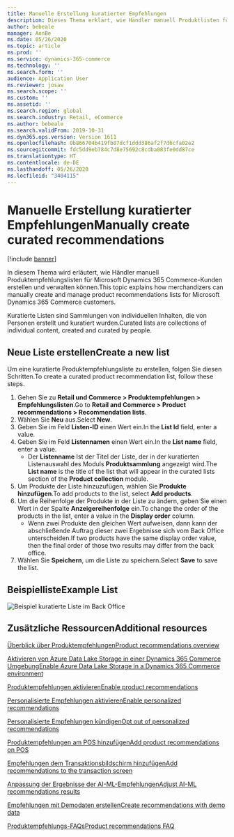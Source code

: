 ```yaml
---
title: Manuelle Erstellung kuratierter Empfehlungen
description: Dieses Thema erklärt, wie Händler manuell Produktlisten für Microsoft Dynamics 365 Commerce-Kunden erstellen und verwalten können.
author: bebeale
manager: AnnBe
ms.date: 05/26/2020
ms.topic: article
ms.prod: ''
ms.service: dynamics-365-commerce
ms.technology: ''
ms.search.form: ''
audience: Application User
ms.reviewer: josaw
ms.search.scope: ''
ms.custom: ''
ms.assetid: ''
ms.search.region: global
ms.search.industry: Retail, eCommerce
ms.author: bebeale
ms.search.validFrom: 2019-10-31
ms.dyn365.ops.version: Version 1611
ms.openlocfilehash: 0b866704b419fb07dcf1ddd386af2f7d6cfa02e2
ms.sourcegitcommit: fdc5dd9eb784c7d8e75692c8cdba083fe0dd87ce
ms.translationtype: HT
ms.contentlocale: de-DE
ms.lasthandoff: 05/26/2020
ms.locfileid: "3404115"
---
```

# <a name="manually-create-curated-recommendations"></a><span data-ttu-id="139f9-103">Manuelle Erstellung kuratierter Empfehlungen</span><span class="sxs-lookup"><span data-stu-id="139f9-103">Manually create curated recommendations</span></span>

[!include [banner](includes/banner.md)]

<span data-ttu-id="139f9-104">In diesem Thema wird erläutert, wie Händler manuell Produktempfehlungslisten für Microsoft Dynamics 365 Commerce-Kunden erstellen und verwalten können.</span><span class="sxs-lookup"><span data-stu-id="139f9-104">This topic explains how merchandizers can manually create and manage product recommendations lists for Microsoft Dynamics 365 Commerce customers.</span></span>

<span data-ttu-id="139f9-105">Kuratierte Listen sind Sammlungen von individuellen Inhalten, die von Personen erstellt und kuratiert wurden.</span><span class="sxs-lookup"><span data-stu-id="139f9-105">Curated lists are collections of individual content, created and curated by people.</span></span>  

## <a name="create-a-new-list"></a><span data-ttu-id="139f9-106">Neue Liste erstellen</span><span class="sxs-lookup"><span data-stu-id="139f9-106">Create a new list</span></span>

<span data-ttu-id="139f9-107">Um eine kuratierte Produktempfehlungsliste zu erstellen, folgen Sie diesen Schritten.</span><span class="sxs-lookup"><span data-stu-id="139f9-107">To create a curated product recommendation list, follow these steps.</span></span>

1. <span data-ttu-id="139f9-108">Gehen Sie zu **Retail und Commerce &gt; Produktempfehlungen &gt; Empfehlungslisten**.</span><span class="sxs-lookup"><span data-stu-id="139f9-108">Go to **Retail and Commerce &gt; Product recommendations &gt; Recommendation lists**.</span></span>
1. <span data-ttu-id="139f9-109">Wählen Sie **Neu** aus.</span><span class="sxs-lookup"><span data-stu-id="139f9-109">Select **New**.</span></span>
1. <span data-ttu-id="139f9-110">Geben Sie im Feld **Listen-ID** einen Wert ein.</span><span class="sxs-lookup"><span data-stu-id="139f9-110">In the **List Id** field, enter a value.</span></span>
1. <span data-ttu-id="139f9-111">Geben Sie im Feld **Listennamen** einen Wert ein.</span><span class="sxs-lookup"><span data-stu-id="139f9-111">In the **List name** field, enter a value.</span></span>
    - <span data-ttu-id="139f9-112">Der **Listenname** Ist der Titel der Liste, der in der kuratierten Listenauswahl des Moduls **Produktsammlung** angezeigt wird.</span><span class="sxs-lookup"><span data-stu-id="139f9-112">The **List name** is the title of the list that will appear in the curated lists section of the **Product collection** module.</span></span>
1. <span data-ttu-id="139f9-113">Um Produkte der Liste hinzuzufügen, wählen Sie **Produkte hinzufügen**.</span><span class="sxs-lookup"><span data-stu-id="139f9-113">To add products to the list, select **Add products**.</span></span>
1. <span data-ttu-id="139f9-114">Um die Reihenfolge der Produkte in der Liste zu ändern, geben Sie einen Wert in der Spalte **Anzeigereihenfolge** ein.</span><span class="sxs-lookup"><span data-stu-id="139f9-114">To change the order of the products in the list, enter a value in the **Display order** column.</span></span>
    - <span data-ttu-id="139f9-115">Wenn zwei Produkte den gleichen Wert aufweisen, dann kann der abschließende Auftrag dieser zwei Ergebnisse sich vom Back Office unterscheiden.</span><span class="sxs-lookup"><span data-stu-id="139f9-115">If two products have the same display order value, then the final order of those two results may differ from the back office.</span></span>
1. <span data-ttu-id="139f9-116">Wählen Sie **Speichern**, um die Liste zu speichern.</span><span class="sxs-lookup"><span data-stu-id="139f9-116">Select **Save** to save the list.</span></span>

## <a name="example-list"></a><span data-ttu-id="139f9-117">Beispielliste</span><span class="sxs-lookup"><span data-stu-id="139f9-117">Example List</span></span>

![Beispiel kuratierte Liste im Back Office](./media/examplecuratedrecolist.png)

## <a name="additional-resources"></a><span data-ttu-id="139f9-119">Zusätzliche Ressourcen</span><span class="sxs-lookup"><span data-stu-id="139f9-119">Additional resources</span></span>

[<span data-ttu-id="139f9-120">Überblick über Produktempfehlungen</span><span class="sxs-lookup"><span data-stu-id="139f9-120">Product recommendations overview</span></span>](product-recommendations.md)

[<span data-ttu-id="139f9-121">Aktivieren von Azure Data Lake Storage in einer Dynamics 365 Commerce Umgebung</span><span class="sxs-lookup"><span data-stu-id="139f9-121">Enable Azure Data Lake Storage in a Dynamics 365 Commerce environment</span></span>](enable-adls-environment.md)

[<span data-ttu-id="139f9-122">Produktempfehlungen aktivieren</span><span class="sxs-lookup"><span data-stu-id="139f9-122">Enable product recommendations</span></span>](enable-product-recommendations.md)

[<span data-ttu-id="139f9-123">Personalisierte Empfehlungen aktivieren</span><span class="sxs-lookup"><span data-stu-id="139f9-123">Enable personalized recommendations</span></span>](personalized-recommendations.md)

[<span data-ttu-id="139f9-124">Personalisierte Empfehlungen kündigen</span><span class="sxs-lookup"><span data-stu-id="139f9-124">Opt out of personalized recommendations</span></span>](personalization-gdpr.md)

[<span data-ttu-id="139f9-125">Produktempfehlungen am POS hinzufügen</span><span class="sxs-lookup"><span data-stu-id="139f9-125">Add product recommendations on POS</span></span>](product.md)

[<span data-ttu-id="139f9-126">Empfehlungen dem Transaktionsbildschirm hinzufügen</span><span class="sxs-lookup"><span data-stu-id="139f9-126">Add recommendations to the transaction screen</span></span>](add-recommendations-control-pos-screen.md)

[<span data-ttu-id="139f9-127">Anpassung der Ergebnisse der AI-ML-Empfehlungen</span><span class="sxs-lookup"><span data-stu-id="139f9-127">Adjust AI-ML recommendations results</span></span>](modify-product-recommendation-results.md)

[<span data-ttu-id="139f9-128">Empfehlungen mit Demodaten erstellen</span><span class="sxs-lookup"><span data-stu-id="139f9-128">Create recommendations with demo data</span></span>](product-recommendations-demo-data.md)

[<span data-ttu-id="139f9-129">Produktempfehlungs-FAQs</span><span class="sxs-lookup"><span data-stu-id="139f9-129">Product recommendations FAQ</span></span>](faq-recommendations.md)
